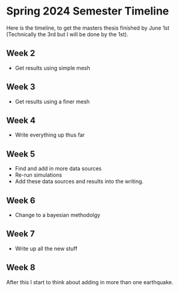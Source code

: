 # Spring 2024 Semester Timeline

Here is the timeline, to get the masters thesis finished by June 1st (Technically the 3rd but I will be done by the 1st).

## Week 2
- Get results using simple mesh

## Week 3
- Get results using a finer mesh

## Week 4
- Write everything up thus far

## Week 5
- Find and add in more data sources
- Re-run simulations
- Add these data sources and results into the writing.

## Week 6
- Change to a bayesian methodolgy

## Week 7
- Write up all the new stuff

## Week 8
After this I start to think about adding in more than one earthquake.
